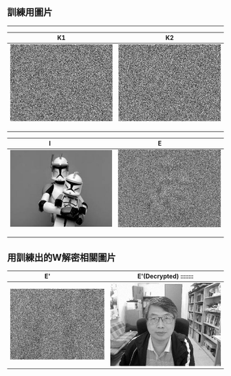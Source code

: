 ## 訓練用圖片
[k1]: https://github.com/buaXD/ML2018_410421230/blob/master/Asssignment1/keys/key1.png
[k2]: https://github.com/buaXD/ML2018_410421230/blob/master/Asssignment1/keys/key2.png
[e]:  https://github.com/buaXD/ML2018_410421230/blob/master/Asssignment1/E.png
[i]:  https://github.com/buaXD/ML2018_410421230/blob/master/Asssignment1/I.png
[e']:  https://github.com/buaXD/ML2018_410421230/blob/master/Asssignment1/Eprime.png
[out]:  https://github.com/buaXD/ML2018_410421230/blob/master/Asssignment1/output.png


***
| K1              | K2              |
| :-------------: | :-------------: |
| ![k1]           | ![k2]           |
 
| I               | E               |
| :------------:  |:--------------: |
| ![i]            | ![e]            |

## 用訓練出的W解密相關圖片

| E'              |E'(Decrypted)   :::::::: |
| :-------------: |:------------: |
| ![e']           | ![out]           |
